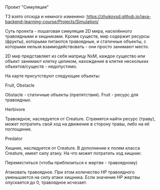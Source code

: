 Проект "Симуляция"

ТЗ взято отсюда и немного изменено: https://zhukovsd.github.io/java-backend-learning-course/Projects/Simulation/

Суть проекта - пошаговая симуляция 2D мира, населённого травоядными и хищниками. Кроме существ, мир содержит ресурсы (фрукты), которыми питаются травоядные, и статичные объекты, с которыми нельзя взаимодействовать - они просто занимают место.

2D мир представляет из себя матрицу NxM, каждое существо или объект занимают клетку целиком, нахождение в клетке нескольких объектов/существ - недопустимо.

На карте присутствуют следующие объекты:

Fruit, Obstacle

Obstacle - статичные объекты (препятствия). Fruit - ресурс для травоядных.

Herbivore

Травоядное, наследуется от Creature. Стремятся найти ресурс (траву), может потратить свой ход на движение в сторону травы, либо на её поглощение.

Predator

Хищник, наследуется от Creature. В дополнение к полям класса Creature, имеет силу атаку. На что может потратить ход хищник:

Переместиться (чтобы приблизиться к жертве - травоядному)

Атаковать травоядное. При этом количество HP травоядного уменьшается на силу атаки хищника. Если значение HP жертвы опускается до 0, травоядное исчезает.
